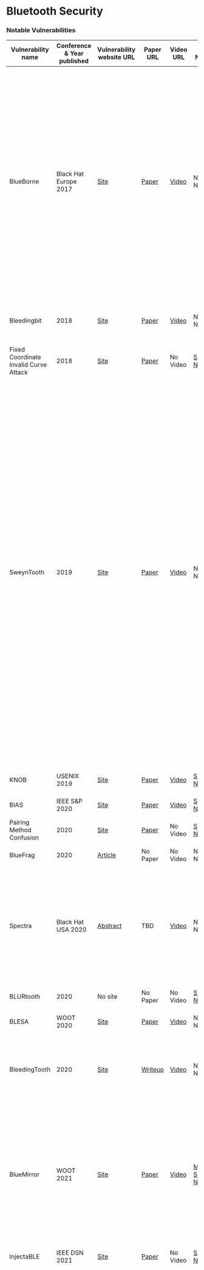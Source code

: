 # Bluetooth Security

### Notable Vulnerabilities <a href="#notable_vulnerabilities" id="notable_vulnerabilities"></a>

<table data-full-width="true"><thead><tr><th>Vulnerability name</th><th>Conference &#x26; Year published</th><th width="150">Vulnerability website URL</th><th>Paper URL</th><th>Video URL</th><th>SIG Notice</th><th>Technology Impacted</th><th>Related CVE</th></tr></thead><tbody><tr><td>BlueBorne</td><td>Black Hat Europe 2017</td><td><a href="https://www.armis.com/blueborne/">Site</a></td><td><a href="https://info.armis.com/rs/645-PDC-047/images/BlueBorne%20Technical%20White%20Paper_20171130.pdf">Paper</a></td><td><a href="https://www.youtube.com/watch?v=LLNtZKpL0P8">Video</a></td><td>No Notice</td><td>BR/EDR</td><td>CVE-2017-8628, CVE-2017-0781, CVE-2017-0782, CVE-2017-0783, CVE-2017-0785, CVE-2017-14315, CVE-2017-1000250, CVE-2017-1000251, CVE-2017-14315, CVE-2017-1000410</td></tr><tr><td>Bleedingbit</td><td>2018</td><td><a href="https://www.armis.com/bleedingbit/">Site</a></td><td><a href="https://info.armis.com/rs/645-PDC-047/images/Armis-BLEEDINGBIT-Technical-White-Paper-WP.pdf">Paper</a></td><td><a href="https://www.youtube.com/watch?v=pZpAUapKvGY">Video</a></td><td>No Notice</td><td>LE</td><td>CVE-2018-7080, CVE-2018-16986</td></tr><tr><td>Fixed Coordinate Invalid Curve Attack</td><td>2018</td><td><a href="https://www.cs.technion.ac.il/~biham/BT/">Site</a></td><td><a href="https://www.cs.technion.ac.il/~biham/BT/bt-fixed-coordinate-invalid-curve-attack.pdf">Paper</a></td><td>No Video</td><td><a href="https://www.bluetooth.com/learn-about-bluetooth/bluetooth-technology/bluetooth-security/bluetooth-sig-security-update/">SIG Notice</a></td><td>BR/EDR/LE</td><td>CVE-2018-5383</td></tr><tr><td>SweynTooth</td><td>2019</td><td><a href="https://asset-group.github.io/disclosures/sweyntooth/">Site</a></td><td><a href="https://asset-group.github.io/disclosures/sweyntooth/sweyntooth.pdf">Paper</a></td><td><a href="https://www.youtube.com/watch?v=Iw8sIBLWE_w">Video</a></td><td>No Notice</td><td>LE</td><td>CVE-2019-16336, CVE-2019-17060, CVE-2019-17061, CVE-2019-17517, CVE-2019-17518, CVE-2019-17519, CVE-2019-17520, CVE-2019-19192, CVE-2019-19193, CVE-2019-19194, CVE-2019-19195, CVE-2019-19196, CVE-2020-10061, CVE-2020-10069, CVE-2020-13593, CVE-2020-13594, CVE-2020-13595</td></tr><tr><td>KNOB</td><td>USENIX 2019</td><td><a href="https://knobattack.com/">Site</a></td><td><a href="https://www.usenix.org/system/files/sec19-antonioli.pdf">Paper</a></td><td><a href="https://www.youtube.com/watch?v=v9Xg9XcnNh0">Video</a></td><td><a href="https://www.bluetooth.com/learn-about-bluetooth/bluetooth-technology/bluetooth-security/reporting-security/statement-key-negotiation-of-bluetooth/">SIG Notice</a></td><td>BR/EDR</td><td>CVE-2019-9506</td></tr><tr><td>BIAS</td><td>IEEE S&#x26;P 2020</td><td><a href="https://francozappa.github.io/about-bias/">Site</a></td><td><a href="https://francozappa.github.io/about-bias/publication/antonioli-20-bias/antonioli-20-bias.pdf">Paper</a></td><td><a href="https://www.youtube.com/watch?v=fASGU7Og5_4">Video</a></td><td><a href="https://www.bluetooth.com/learn-about-bluetooth/bluetooth-technology/bluetooth-security/bias-vulnerability/">SIG Notice</a></td><td>BR/EDR</td><td>CVE-2020-10135</td></tr><tr><td>Pairing Method Confusion</td><td>2020</td><td><a href="https://github.com/maxdos64/BThack">Site</a></td><td><a href="https://www.computer.org/csdl/proceedings-article/sp/2021/893400a213/1mbmHzm2Q6c">Paper</a></td><td>No Video</td><td><a href="https://www.bluetooth.com/learn-about-bluetooth/bluetooth-technology/bluetooth-security/method-vulnerability/">SIG Notice</a></td><td>BR/EDR/LE</td><td>CVE-2020-10134</td></tr><tr><td>BlueFrag</td><td>2020</td><td><a href="https://insinuator.net/2020/04/cve-2020-0022-an-android-8-0-9-0-bluetooth-zero-click-rce-bluefrag/">Article</a></td><td>No Paper</td><td>No Video</td><td>No Notice</td><td>Android</td><td>CVE-2020-0022</td></tr><tr><td>Spectra</td><td>Black Hat USA 2020</td><td><a href="https://www.blackhat.com/us-20/briefings/schedule/index.html#spectra-breaking-separation-between-wireless-chips-20005">Abstract</a></td><td>TBD</td><td><a href="https://www.youtube.com/watch?v=GZd66uVGKn8">Video</a></td><td>No Notice</td><td>WiFi+BT modules</td><td>CVE-2019-15063, CVE-2020-10367, CVE-2020-10368, CVE-2020-10369, CVE-2020-10370</td></tr><tr><td>BLURtooth</td><td>2020</td><td>No site</td><td>No Paper</td><td>No Video</td><td><a href="https://www.bluetooth.com/learn-about-bluetooth/bluetooth-technology/bluetooth-security/blurtooth/">SIG Notice</a></td><td>BR/EDR+LE</td><td>CVE-2020-15802</td></tr><tr><td>BLESA</td><td>WOOT 2020</td><td><a href="https://www.usenix.org/conference/woot20/presentation/wu">Site</a></td><td><a href="https://www.usenix.org/system/files/woot20-paper-wu-updated.pdf">Paper</a></td><td><a href="https://www.youtube.com/watch?v=wIWZaSZsRc8">Video</a></td><td>No Notice</td><td>LE</td><td>CVE-2020-9770</td></tr><tr><td>BleedingTooth</td><td>2020</td><td><a href="https://www.intel.com/content/www/us/en/security-center/advisory/intel-sa-00435.html">Site</a></td><td><a href="https://google.github.io/security-research/pocs/linux/bleedingtooth/writeup">Writeup</a></td><td><a href="https://www.youtube.com/watch?v=qPYrLRausSw">Video</a></td><td>No Notice</td><td>Linux</td><td>CVE-2020-12351, CVE-2020-12352, CVE-2020-24490</td></tr><tr><td>BlueMirror</td><td>WOOT 2021</td><td><a href="https://kb.cert.org/vuls/id/799380">Site</a></td><td><a href="https://ieeexplore.ieee.org/abstract/document/9474325">Paper</a></td><td><a href="https://www.youtube.com/watch?v=Ai5-IrCI3kg">Video</a></td><td><a href="https://www.bluetooth.com/learn-about-bluetooth/key-attributes/bluetooth-security/reporting-security/">Multiple SIG Notices</a></td><td>BR/EDR/LE/Mesh</td><td>CVE-2020-26555, CVE-2020-26556, CVE-2020-26557, CVE-2020-26558, CVE-2020-26559, CVE-2020-26560</td></tr><tr><td>InjectaBLE</td><td>IEEE DSN 2021</td><td><a href="https://github.com/RCayre/injectable-firmware">Site</a></td><td><a href="https://archivesic.ccsd.cnrs.fr/LAAS-TSF/hal-03193297v2">Paper</a></td><td>No Video</td><td><a href="https://www.bluetooth.com/learn-about-bluetooth/key-attributes/bluetooth-security/injectable/">SIG Notice</a></td><td>LE</td><td>CVE-2021-31615</td></tr><tr><td>BrakTooth</td><td>2021</td><td><a href="https://asset-group.github.io/disclosures/braktooth/">Site</a></td><td><a href="https://asset-group.github.io/disclosures/braktooth/braktooth.pdf">Paper</a></td><td><a href="https://www.youtube.com/watch?v=F7VjuOiUsNk">Video</a></td><td>No Notice</td><td>BR/EDR</td><td>CVE-2021-28135, CVE-2021-28136, CVE-2021-28139, CVE-2021-28155, CVE-2021-31717, CVE-2021-31609, CVE-2021-31611, CVE-2021-31612, CVE-2021-31613, CVE-2021-31785, CVE-2021-31786, CVE-2021-31610, CVE-2021-34143, CVE-2021-34144, CVE-2021-34145, CVE-2021-34146, CVE-2021-34147, CVE-2021-34148, CVE-2021-34149, CVE-2021-34150</td></tr></tbody></table>

***

## Conference Talks <a href="#conference_talks" id="conference_talks"></a>

### 2003

* DEF CON 11 - Bruce Potter - Bluetooth - The Future of Wardriving [Video](https://www.youtube.com/watch?v=T-8m0jBdLF0)

### 2004

* 21C3 - Marcel Holtmann, Martin Herfurt, Adam Laurie - Bluetooth Hacking [Video](https://media.ccc.de/v/066\_Bluetooth\_Hacking)
* Black Hat USA 2004 - Adam Laurie, Martin Herfurt - BlueSnarfing The Risk From Digital Pickpockets [Video](https://www.youtube.com/watch?v=B7GOxh-DLlw)

### 2005

* 22C3 - Marcel Holtmann, Martin Herfurt, Adam Laurie - Bluetooth Hacking - The State of The Art [Video](https://media.ccc.de/v/22C3-536-en-bluetooth\_hacking)

### 2006

* 23C3 - Thierry Zoller, Kevin Finistere - Bluetooth Hacking Revisited [Video](https://media.ccc.de/v/23C3-1733-en-bluetooth\_hacking\_revisited)
* Black Hat USA 2006 - Bruce Potter - Bluetooth Defense Kit Black Hat [Video](https://www.youtube.com/watch?v=fsahDgOjv\_I)

### 2007

* DeepSec 2007 - Marcel Holtmann - New Security Model of Bluetooth 2.1 [Video](https://www.youtube.com/watch?v=jXtDhQTqhKg)

### 2009

* DEF CON 17 - Dominic Spill, Michael Ossmann, and Mark Steward - Bluetooth Smells like Chicken [Video](https://www.youtube.com/watch?v=Ru8RshSVkGI)
* Shmoocon 2009 - Bluetooth-Ossman.m4v [Video](https://www.youtube.com/watch?v=KPp4TjJVJb8)

### 2010

* Shmoocon 2010 - Michael Ossmann - Bluetooth Keyboards: Who Owns Your Keystrokes? [Video](https://www.youtube.com/watch?v=X0RUN6SB6c8)
* DEF CON 18: Breaking Bluetooth by Being Bored 1/3 [Video](https://www.youtube.com/watch?v=Ibia1Bn2Er8)

### 2011

* ShmooCon 2011 - Project Ubertooth: Building a Better Bluetooth Adapter [Video](https://www.youtube.com/watch?v=KSd\_1FE6z4Y)
* DeepSec 2011 - Tommi Makila & Jukka Taimisto: Intelligent Bluetooth Fuzzing - Why bother? [Video](https://www.youtube.com/watch?v=Rvzrr\_jfH64)

### 2012

* Ruxcon 2012 - Dominic Spill - Bluetooth Packet Sniffing Using Project Ubertooth [Video](https://www.youtube.com/watch?v=HU5qi7wimAM)
* Toorcon 2012 - Hacking Bluetooth Low Energy: I Am Jack's Heart Monitor [Video](https://www.youtube.com/watch?v=4POOiVrdnX8)
* DEF CON 20 - Passive Bluetooth Monitoring in Scapy [Video](https://www.youtube.com/watch?v=FruyviVhvR8)

### 2013

* USENIX WOOT 2013 - Mike Ryan - Bluetooth: With Low Energy Comes Low Security [Video](https://www.youtube.com/watch?v=Mo-FsEmaqpo)
* ShmooCon 9 - How Smart Is Bluetooth Smart? [Video](https://www.youtube.com/watch?v=0FfvLxW\_cZg)
* Black Hat USA 2013 - Bluetooth Smart: The Good, the Bad, the Ugly, and the Fix! [Video](https://www.youtube.com/watch?v=SoH11fi-FcA)
* DeepSec 2013 - Veronica Valeros & Sebastian Garcia: Uncovering your Trails - Privacy Issues of Bluetooth Devices [Video](https://www.youtube.com/watch?v=j3fWjpxZFQE)

### 2014

* CanSecWest 2014 - Outsmarting Bluetooth Smart [Video](https://www.youtube.com/watch?v=dYj6bpDzID0)
* DEF CON 22 - The NSA Playset Bluetooth Smart Attack Tools [Video](https://www.youtube.com/watch?v=\_Z4gYyrKVFM)
* DEF CON 22 - Grant Bugher - Detecting Bluetooth Surveillance Systems [Video](https://www.youtube.com/watch?v=85uwy0ACJJw)

### 2015

* DEF CON 23 - Mike Ryan and Richo Healey - Hacking Electric Skateboards [Video](https://www.youtube.com/watch?v=JZ3EB68v\_B0)

### 2016

* DEF CON 24 - Anthony Rose, Ben Ramsey - Picking Bluetooth Low Energy Locks a Quarter Mile Away [Video](https://www.youtube.com/watch?v=KrOReHwjCKI)
* DEF CON 24 - Realtime Bluetooth Device Detection with Blue Hydra [Video](https://www.youtube.com/watch?v=p5AnZHY7g1M)
* DEF CON 24 Internet of Things Village Damien Cauquil Btlejuice The Bluetooth Smart Mitm Framework [Video](https://www.youtube.com/watch?v=lcn07TclnS0)
* Black Hat USA 2016 - Gattacking Bluetooth Smart Devices - Introducing a New BLE Proxy Tool [Video](https://www.youtube.com/watch?v=uKqdb4lF0XU)
* Hack.lu 2016 - Damiel Cauquil - BtleJuice: the Bluetooth Smart Man In The Middle Framework [Video](https://www.youtube.com/watch?v=G08fh5Sa7TU)
* EMF16 - Michael Ossmann - My Ubertooth Year [Video](https://www.youtube.com/watch?v=8lGCKO13zuo)

### 2017

* Black Hat Europe 2017 - Ben Seri, Gregory Vishnepolsky - BlueBorne - A New Class of Airborne Attacks [Video](https://www.youtube.com/watch?v=WWQTlogqF1I)

### 2018

* DEF CON 26 - Damien Cauquil - You had better secure your BLE devices [Video](https://www.youtube.com/watch?v=VHJfd9h6G2s)
* 35C3 - Dennis Mantz and Jiska Classen - Dissecting Broadcom Bluetooth [Video](https://www.youtube.com/watch?v=4\_nI9ok7iQg)
* MRMCD2018 - Dennis Mantz and Jiska Classen - A Deep Dive into Bluetooth Controller Firmware [Video](https://www.youtube.com/watch?v=iYPPOMQOev0)
* Black Hat Europe 2018 - Ben Seri, Dor Zusman - BLEEDINGBIT Your APs Belong to Us [Video](https://www.youtube.com/watch?v=ZI-E37e6UHA)

### 2019

* DEF CON 27 - Damien Cauquil - Defeating Bluetooth Low Energy 5 PRNG for Fun and Jamming [Video](https://www.youtube.com/watch?v=wkIdpK7mAk4)
* USENIX Security '19 - Pallavi Sivakumaran - A Study of the Feasibility of Co-located App Attacks against BLE [Video](https://www.youtube.com/watch?v=C1TNuxSCz9Y)
* RSA 2019 - Mike Ryan - Bluetooth Reverse Engineering: Tools and Techniques [Video](https://www.youtube.com/watch?v=gCQ3iSy6R-U)
* Hardwear.io USA 2019 - Mike Ryan - Bluetooth Hacking: Tools And Techniques [Video](https://www.youtube.com/watch?v=8kXbu2Htteg)
* Hardwear.io Netherlands 2019 - Sultan Qasim Khan - Sniffle: A low-cost sniffer for Bluetooth 5 [Video](https://www.youtube.com/watch?v=nClZzdvGlKg)
* MRMCD2019 - Dennis Mantz and Jiska Classen - Playing with Bluetooth [Video](https://www.youtube.com/watch?v=uwkR8bcni38)
* BruCON 0x0B - Damien Cauquil - Defeating Bluetooth Low Energy 5 PRNG for fun and jamming [Video](https://www.youtube.com/watch?v=rtaSCqngvqU)
* Hack.LU 2019 - Damien Cauquil - Defeating Bluetooth Low Energy 5 PRNG For Fun And Jamming [Video](https://www.youtube.com/watch?v=4TaimqlQCew)
* CyberCamp19 - Pablo González - Audit and hacking to Bluetooth Low-Energy (BLE) devices [Video](https://www.youtube.com/watch?v=v4YxIlNyiSI)

### 2020

* Hardwear.io Virtual Con 2020 - Daniele Antonioli - From Bluetooth Standard to Standard Compliant 0-days [Video](https://www.youtube.com/watch?v=ZVSbF11uxuk)
* DEF CON 28 - Jiska Classen and Francesco Gringoli - Spectra — New Wireless Escalation Targets [Video](https://www.youtube.com/watch?v=GZd66uVGKn8)
* DEF CON 28 - Maxine Filcher - The Basics Of Breaking BLE v3 [Video](https://www.youtube.com/watch?v=X2ARyfjzxhY)
* USENIX WOOT 2020 - Jianliang Wu - BLESA: Spoofing Attacks against Reconnections in Bluetooth Low Energy [Video](https://www.youtube.com/watch?v=wIWZaSZsRc8)
* USENIX WOOT 2020 - Dennis Heinze, Jiska Classen, Matthias Hollick - ToothPicker: Apple Picking in the iOS Bluetooth Stack [Video](https://www.youtube.com/watch?v=hwJX1F11peU)
* USENIX 2020 - Yue Zhang - Breaking Secure Pairing of Bluetooth Low Energy Using Downgrade Attacks [Video](https://www.youtube.com/watch?v=vcv6agrH4J8)
* Black Hat Europe 2020 - Wang Yu - Please Make a Dentist Appointment ASAP: Attacking IOBluetoothFamily HCI and Vendor-Specific Commands [Video](https://www.youtube.com/watch?v=KIcsci60So4)
* Ekoparty 2020 - Cecilia Pastorino and Dan Borgogno - Bluetooth Low Energy Hacking 101 [Video](https://www.youtube.com/watch?v=2sirVrJpI30)
* rC3 2020 - Jiska Classen - Exposure Notification Security [Video](https://www.youtube.com/watch?v=w9yuTZzsP\_w)

### 2021

* CCC #DiVOC2020 - Jiska Classen - Finding Eastereggs in Broadcom's Bluetooth Random Number Generator [Video](https://www.youtube.com/watch?v=cxlxc4Yc3tQ)
* CCC #DiVOC2020 - Jan Ruge - No PoC? No Fix! - A sad Story about Bluetooth Security [Video](https://www.youtube.com/watch?v=7tIQjPjjJQc)
* WOOT2021 - Tristan Claverie, José Lopes Esteves - BlueMirror: Reflections on Bluetooth Pairing and Provisioning Protocols [Video](https://www.youtube.com/watch?v=Ai5-IrCI3kg)
* Hardwear.io NL 2021 - Tristan Claverie, José Lopes Esteves - BlueMirror: Defeating Authentication In Bluetooth Protocols [Video](https://www.youtube.com/watch?v=ej8Rnu5hK5c)

***

## Bluetooth Security Tools <a href="#bluetooth_security_tools" id="bluetooth_security_tools"></a>

### Linux Utilities & Tools

* BlueZ (l2ping, gatttool, hciconfig, hcidump, hcitool, sdptool, bccmd, bluetoothctl, etc.) [Link](http://www.bluez.org/)

### Scanners & Sniffers

* BTLEmap [Github](https://github.com/seemoo-lab/BTLEmap)
* Sniffle [Github](https://github.com/nccgroup/sniffle)
* Bettercap [Github](https://github.com/bettercap/bettercap)
* sparrow-wifi [Github](https://github.com/ghostop14/sparrow-wifi)
* bluelog [Github](https://github.com/MS3FGX/Bluelog)
* btsniffer [Github](https://github.com/bsnet/btsniffer)
* Blue Hydra [Github](https://github.com/pwnieexpress/blue\_hydra)
* btlesniffer [Github](https://github.com/scipag/btle-sniffer)
* btscanner [Link](https://manpages.ubuntu.com/manpages/bionic/man1/btscanner.1.html)
* BT Audit [Link](https://trifinite.org/trifinite\_stuff\_btaudit.html)
* redfang [Gitlab](https://gitlab.com/kalilinux/packages/redfang)
* bleah (deprecated, replaced by Bettercap) [Github](https://github.com/evilsocket/bleah)

### Exploit Tools

* Btlejack [Github](https://github.com/virtualabs/btlejack)
* crackle [Github](https://github.com/mikeryan/crackle)
* btcrack [Github](https://github.com/mikeryan/btcrack)
* BLE-Replay [Github](https://github.com/nccgroup/BLE-Replay)
* BLESuite-CLI [Github](https://github.com/nccgroup/BLESuite-CLI)
* BlueMaho [Gitlab](https://gitlab.com/kalilinux/packages/bluemaho)
* BlueDiving [Sourceforge](http://bluediving.sourceforge.net/)
* Blooover [Link](https://trifinite.org/trifinite\_stuff\_blooover.html)
* l2ping (BlueSmack DoS) [Link](https://trifinite.org/trifinite\_stuff\_bluesmack.html)
* hidattacl [Link](https://mulliner.org/bluetooth/hidattack.php)

### OBEX Attack Tools

* obexstress [Download](http://bluetooth-pentest.narod.ru/software/obexstress.py)
* bluesnarfer [Gitlab](https://gitlab.com/kalilinux/packages/bluesnarfer)
* nOBEX [Github](https://github.com/nccgroup/nOBEX)

### Fuzzing

* Toothpicker [Github](https://github.com/seemoo-lab/toothpicker)
* bss (unsupported) [Github](https://github.com/hllhll/BluetoothStackSmasher)
* Defensics (Commercial) [Link](https://www.synopsys.com/software-integrity/security-testing/fuzz-testing.html)

### Firmware Analysis

* InternalBlue [Github](https://github.com/seemoo-lab/internalblue)
* Frankenstein [Github](https://github.com/seemoo-lab/frankenstein)
* Nexmon [Github](https://github.com/seemoo-lab/nexmon/tree/bluetooth-wip)

### Man-in-the-middle & Packet Injection

* BtleJuice [Github](https://github.com/DigitalSecurity/btlejuice)
* Gattacker [Github](https://github.com/securing/gattacker)
* BTLE (for SDRs) [Github](https://github.com/JiaoXianjun/BTLE)
* (Unsupported) Btproxy [Github](https://github.com/conorpp/btproxy)

### Device Spoofing

* Spooftooph [Gitlab](https://gitlab.com/kalilinux/packages/spooftooph)
* Bluefog [Github](https://github.com/MS3FGX/Bluefog)

### Ping & Signal Strength Tools

* blue\_sonar [Github](https://github.com/ZeroChaos-/blue\_sonar)
* BlueRanger [Gitlab](https://gitlab.com/kalilinux/packages/blueranger)

### Denial of Service

* Blue Deauth [Github](https://github.com/its0x08/blue-deauth)

### Honeypot

* bluepot [Github](https://github.com/andrewmichaelsmith/bluepot/)

### Android Apps

* nRF Connect for Mobile [Google Play](https://play.google.com/store/apps/details?id=no.nordicsemi.android.mcp)

### Hardware

* Nordic Semiconductor nRF-51 Development Kit [Link](https://www.nordicsemi.com/Software-and-Tools/Development-Kits/nRF51-DK)
* Sena UD-100 (\~$39) [Link](http://www.senanetworks.com/ud100-g03.html)
* Ubertooth One (\~$120) [Link](https://greatscottgadgets.com/ubertoothone/)
* Ellisys Bluetooth Tools [Link](https://www.ellisys.com/products/btcompare.php)
* Frontline Bluetooth Tools [Link](http://www.fte.com/products/default.aspx)

### Other

* Wireshark: Protocol analyzer and packet capture [Link](https://www.wireshark.org/)
* Frontline Wireless Protocol Suite (Windows only) [Link](http://www.fte.com/support/wps-download.aspx?demo=802.11\&iid=1y)
* Uberducky (BLE-triggered rubber ducky) [Github](https://github.com/mikeryan/uberducky)
* CarWhisperer: Bluetooth sniffer for in-vehicle connections [Link](https://trifinite.org/trifinite\_stuff\_carwhisperer.html)
* BLEBoy: BLE testing platform [Github](https://github.com/nccgroup/BLEBoy)

***

## Primary Reference Materials <a href="#primary_references" id="primary_references"></a>

Bluetooth Core Specifications [Link](https://www.bluetooth.com/specifications/bluetooth-core-specification/)

NIST Special Publication (SP) 800-121 revision 2 [Link](https://www.nist.gov/publications/guide-bluetooth-security-1)

***

## Useful Sites <a href="#useful_sites" id="useful_sites"></a>

* List of Bluetooth bugs [Link](http://bluetooth.lol/)
* Bluetooth arsenal tool list [Github](https://github.com/0x90/bluetooth-arsenal)
* trifinite Bluetooth info [Link](https://trifinite.org/trifinite\_stuff.html)
* Mike Ryan's Bluetooth info [Link](https://lacklustre.net/bluetooth/)
* Colin Mulliner's Bluetooth info [Link](https://mulliner.org/bluetooth/)
* BlackArch Linux tool list [Link](https://blackarch.org/bluetooth.html)
* Bluetooth pen test framework [Link](http://bluetooth-pentest.narod.ru/)
